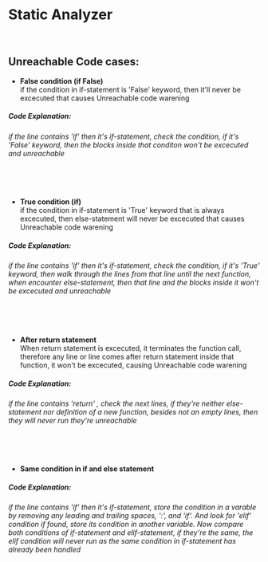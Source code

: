 # Static Analyzer

<br/>

## Unreachable Code cases:

* **False condition (if False)** <br/>
if the condition in if-statement is 'False' keyword, then it'll never be excecuted that causes Unreachable code warening
##### Code Explanation:
###### if the line contains 'if' then it's if-statement, check the condition, if it's 'False' keyword, then the blocks inside that conditon won't be excecuted and unreachable

<br/><br/>
* **True condition (if)** <br/>
if the condition in if-statement is 'True' keyword that is always excecuted, then else-statement will never be excecuted that causes Unreachable code warening

##### Code Explanation:
###### if the line contains 'if' then it's if-statement, check the condition, if it's 'True' keyword, then walk through the lines from that line until the next function, when encounter else-statement, then that line and the blocks inside it won't be excecuted and unreachable

<br/><br/>
* **After return statement** <br/>
When return statement is excecuted, it terminates the function call, therefore any line or line comes after return statement inside that function, it won't be excecuted, causing Unreachable code warening

##### Code Explanation:
###### if the line contains 'return' , check the next lines, if they're neither else-statement nor definition of a new function, besides not an empty lines, then they will never run they're unreachable

<br/><br/>
* **Same condition in if and else statement**  <br/>
##### Code Explanation:
###### if the line contains 'if' then it's if-statement, store the condition in a varable by removing any leading and trailing spaces, ':', and 'if'. And look for 'elif' condition if found, store its condition in another variable. Now compare both conditions of if-statement and elif-statement, if they're the same, the elif condition will never run as the same condition in if-statement has already been handled




